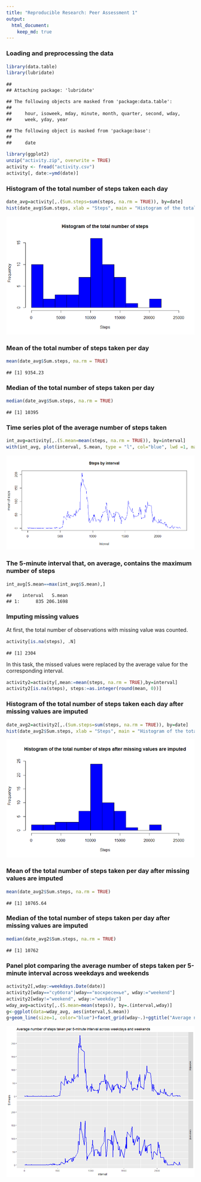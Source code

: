 ```yaml
---
title: "Reproducible Research: Peer Assessment 1"
output: 
  html_document:
    keep_md: true
---
```



### Loading and preprocessing the data


```r
library(data.table)
library(lubridate)
```

```
## 
## Attaching package: 'lubridate'
```

```
## The following objects are masked from 'package:data.table':
## 
##     hour, isoweek, mday, minute, month, quarter, second, wday,
##     week, yday, year
```

```
## The following object is masked from 'package:base':
## 
##     date
```

```r
library(ggplot2)
unzip("activity.zip", overwrite = TRUE)
activity <- fread("activity.csv")
activity[, date:=ymd(date)]
```
### Histogram of the total number of steps taken each day

```r
date_avg=activity[,.(Sum.steps=sum(steps, na.rm = TRUE)), by=date]
hist(date_avg$Sum.steps, xlab = "Steps", main = "Histogram of the total number of steps", col = "blue", xlim = c(0,25000), breaks = 12)
```

![](figures/unnamed-chunk-2-1.png)<!-- -->

### Mean of the total number of steps taken per day

```r
mean(date_avg$Sum.steps, na.rm = TRUE)
```

```
## [1] 9354.23
```

### Median of the total number of steps taken per day

```r
median(date_avg$Sum.steps, na.rm = TRUE)
```

```
## [1] 10395
```

### Time series plot of the average number of steps taken

```r
int_avg=activity[,.(S.mean=mean(steps, na.rm = TRUE)), by=interval]
with(int_avg, plot(interval, S.mean, type = "l", col="blue", lwd =1, main = "Steps by interval", xlab="Interval", ylab = "mean of steps"))
```

![](figures/unnamed-chunk-5-1.png)<!-- -->

### The 5-minute interval that, on average, contains the maximum number of steps

```r
int_avg[S.mean==max(int_avg$S.mean),]
```

```
##    interval   S.mean
## 1:      835 206.1698
```

### Imputing missing values
At first, the total number of observations with missing value was counted.

```r
activity[is.na(steps), .N]
```

```
## [1] 2304
```
In this task, the missed values were replaced by the average value for the corresponding interval.

```r
activity2=activity[,mean:=mean(steps, na.rm = TRUE),by=interval]
activity2[is.na(steps), steps:=as.integer(round(mean, 0))]
```

### Histogram of the total number of steps taken each day after missing values are imputed

```r
date_avg2=activity2[,.(Sum.steps=sum(steps, na.rm = TRUE)), by=date]
hist(date_avg2$Sum.steps, xlab = "Steps", main = "Histogram of the total number of steps after missing values are imputed", col = "blue", breaks = 12, xlim = c(0,25000), ylim=c(0,25))
```

![](figures/unnamed-chunk-9-1.png)<!-- -->
### Mean of the total number of steps taken per day after missing values are imputed

```r
mean(date_avg2$Sum.steps, na.rm = TRUE)
```

```
## [1] 10765.64
```

### Median of the total number of steps taken per day after missing values are imputed

```r
median(date_avg2$Sum.steps, na.rm = TRUE)
```

```
## [1] 10762
```


### Panel plot comparing the average number of steps taken per 5-minute interval across weekdays and weekends

```r
activity2[,wday:=weekdays.Date(date)]
activity2[wday=="суббота"|wday=="воскресенье", wday:="weekend"]
activity2[wday!="weekend", wday:="weekday"]
wday_avg=activity[,.(S.mean=mean(steps)), by=.(interval,wday)]
g<-ggplot(data=wday_avg, aes(interval,S.mean))
g+geom_line(size=1, color="blue")+facet_grid(wday~.)+ggtitle("Average number of steps taken per 5-minute interval across weekdays and weekends")
```

![](figures/unnamed-chunk-12-1.png)<!-- -->


